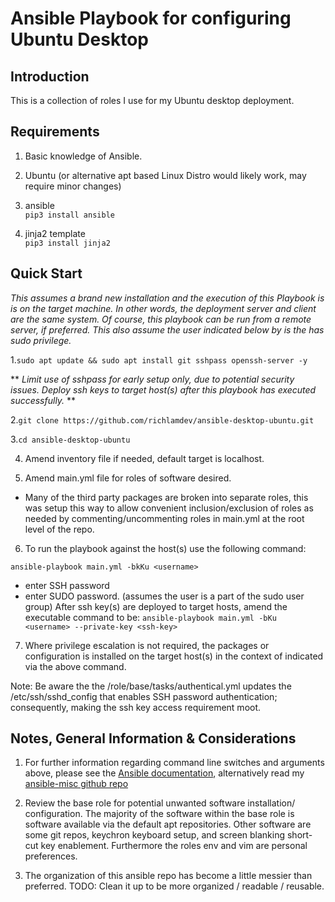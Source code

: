 # Ansible Playbook for configuring Ubuntu Desktop

## Introduction

This is a collection of roles I use for my Ubuntu desktop deployment.


## Requirements

1) Basic knowledge of Ansible.

2) Ubuntu (or alternative apt based Linux Distro would likely work, may require
minor changes)

3) ansible\
```pip3 install ansible```

4) jinja2 template\
```pip3 install jinja2```


## Quick Start

*This assumes a brand new installation and the execution of this Playbook is
is on the target machine.  In other words, the deployment server and client are
the same system.  Of course, this playbook can be run from a remote server, if
preferred.  This also assume the user indicated below by <username> is the has
sudo privilege.*

1.```sudo apt update && sudo apt install git sshpass openssh-server -y```

** *Limit use of sshpass for early setup only, due to potential security issues.
Deploy ssh keys to target host(s) after this playbook has executed successfully.* **

2.```git clone https://github.com/richlamdev/ansible-desktop-ubuntu.git```

3.```cd ansible-desktop-ubuntu```

4. Amend inventory file if needed, default target is localhost.

5. Amend main.yml file for roles of software desired.

* Many of the third party packages are broken into separate roles, this was
setup this way to allow convenient inclusion/exclusion of roles as needed by
commenting/uncommenting roles in main.yml at the root level of the repo.

6. To run the playbook against the host(s) use the following command:

```ansible-playbook main.yml -bkKu <username>```
  * enter SSH password
  * enter SUDO password. (assumes the user is a part of the sudo user group)
  After ssh key(s) are deployed to target hosts, amend the executable command
  to be:
```ansible-playbook main.yml -bKu <username> --private-key <ssh-key>```

7. Where privilege escalation is not required, the packages or configuration is
installed on the target host(s) in the context of <username> indicated via the
above command.

Note: Be aware the the /role/base/tasks/authentical.yml updates the
/etc/ssh/sshd_config that enables SSH password authentication; consequently,
making the ssh key access requirement moot.


## Notes, General Information & Considerations

1. For further information regarding command line switches and arguments above,
please see the [Ansible documentation](https://docs.ansible.com/ansible/latest/cli/ansible-playbook.html),
alternatively read my [ansible-misc github repo](https://github.com/richlamdev/ansible-misc.git)

2. Review the base role for potential unwanted software installation/
configuration.  The majority of the software within the base role is software
available via the default apt repositories.  Other software are some git repos,
keychron keyboard setup, and screen blanking short-cut key enablement.
Furthermore the roles env and vim are personal preferences.

3. The organization of this ansible repo has become a little messier than
preferred.  TODO: Clean it up to be more organized / readable / reusable.
